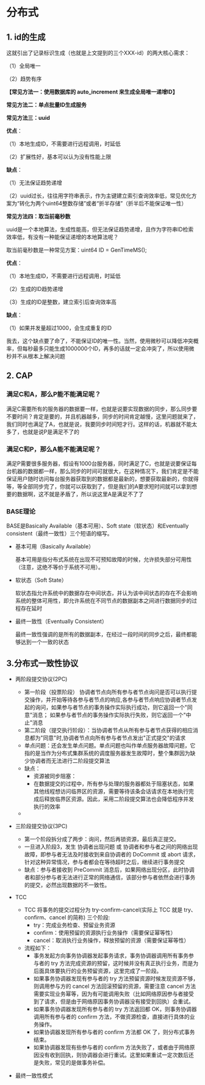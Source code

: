 # 分布式

## 1. id的生成

这就引出了记录标识生成（也就是上文提到的三个XXX-id）的两大核心需求：

（1）全局唯一

（2）趋势有序

**【常见方法一：使用数据库的 auto_increment 来生成全局唯一递增ID】**



**常见方法二：单点批量ID生成服务**



**常见方法三：uuid**

**优点**：

（1）本地生成ID，不需要进行远程调用，时延低

（2）扩展性好，基本可以认为没有性能上限

**缺点**：

（1）无法保证趋势递增

（2）uuid过长，往往用字符串表示，作为主键建立索引查询效率低，常见优化方案为“转化为两个uint64整数存储”或者“折半存储”（折半后不能保证唯一性）

**常见方法四：取当前毫秒数**

uuid是一个本地算法，生成性能高，但无法保证趋势递增，且作为字符串ID检索效率低，有没有一种能保证递增的本地算法呢？

取当前毫秒数是一种常见方案：uint64 ID = GenTimeMS();

**优点**：

（1）本地生成ID，不需要进行远程调用，时延低

（2）生成的ID趋势递增

（3）生成的ID是整数，建立索引后查询效率高

**缺点**：

（1）如果并发量超过1000，会生成重复的ID

我去，这个缺点要了命了，不能保证ID的唯一性。当然，使用微秒可以降低冲突概率，但每秒最多只能生成1000000个ID，再多的话就一定会冲突了，所以使用微秒并不从根本上解决问题

## 2. CAP

### 满足C和A，那么P能不能满足呢？

满足C需要所有的服务器的数据要一样，也就是说要实现数据的同步，那么同步要不要时间？肯定是要的，并且机器越多，同步的时间肯定越慢，这里问题就来了，我们同时也满足了A，也就是说，我要同步时间短才行。这样的话，机器就不能太多了，也就是说P是满足不了的

### 满足C和P，那么A能不能满足呢？

满足P需要很多服务器，假设有1000台服务器，同时满足了C，也就是说要保证每台机器的数据都一样，那么同步的时间可就很大，在这种情况下，我们肯定是不能保证用户随时访问每台服务器获取到的数据都是最新的，想要获取最新的，你就得等，等全部同步完了，你就可以获取到了，但是我们的A要求短时间就可以拿到想要的数据啊，这不就是矛盾了，所以说这里A是满足不了了

### BASE理论

BASE是Basically Available（基本可用）、Soft state（软状态）和Eventually consistent（最终一致性）三个短语的缩写。

- 基本可用（Basically Available）

  基本可用是指分布式系统在出现不可预知故障的时候，允许损失部分可用性（注意，这绝不等价于系统不可用）。

- 软状态（Soft State）

  软状态指允许系统中的数据存在中间状态，并认为该中间状态的存在不会影响系统的整体可用性，即允许系统在不同节点的数据副本之间进行数据同步的过程存在延时

- 最终一致性（Eventually Consistent）

  最终一致性强调的是所有的数据副本，在经过一段时间的同步之后，最终都能够达到一个一致的状态

## 3.分布式一致性协议

- 两阶段提交协议(2PC)

  - 第一阶段（投票阶段） 协调者节点向所有参与者节点询问是否可以执行提交操作，并开始等待各参与者节点的响应,各参与者节点响应协调者节点发起的询问，如果参与者节点的事务操作实际执行成功，则它返回一个"同意"消息；
    如果参与者节点的事务操作实际执行失败，则它返回一个"中止"消息
  - 第二阶段（提交执行阶段）：当协调者节点从所有参与者节点获得的相应消息都为"同意"时,协调者节点向所有参与者节点发出"正式提交"的请求
  - 单点问题：还会发生单点问题。单点问题也叫作单点服务器故障问题，它指的是当作为分布式集群系统的调度服务器发生故障时，整个集群因为缺少协调者而无法进行二阶段提交算法
  - 缺点：
    - 资源被同步阻塞：
    - 在数据提交的过程中，所有参与处理的服务器都处于阻塞状态，如果其他线程想访问临界区的资源，需要等待该条会话请求在本地执行完成后释放临界区资源。因此，采用二阶段提交算法也会降低程序并发执行的效率
  - 

- 三阶段提交协议(3PC)

  - 第一个阶段拆分成了两步：询问，然后再锁资源，最后真正提交。
  - 一旦进入阶段3，发生 协调者出现问题 或 协调者和参与者之间的网络出现故障，即参与者无法及时接收到来自协调者的 DoCommit 或 abort 请求，针对这种异常情况，参与者都会在等待超时之后，继续进行事务提交
  - 缺点：参与者接收到 PreCommit 消息后，如果网络出现分区，此时协调者和部分参与者无法进行正常的网络通信，该部分参与者依然会进行事务的提交，必然出现数据的不一致性。

- TCC

  - TCC 将事务的提交过程分为 try-confirm-cancel(实际上 TCC 就是 try、confirm、cancel 的简称) 三个阶段:
    - try：完成业务检查、预留业务资源
    - confirm：使用预留的资源执行业务操作（需要保证幂等性）
    - cancel：取消执行业务操作，释放预留的资源（需要保证幂等性）
  - 流程如下：
    - 事务发起方向事务协调器发起事务请求，事务协调器调用所有事务参与者的 try 方法完成资源的预留，这时候并没有真正执行业务，而是为后面具体要执行的业务预留资源，这里完成了一阶段。
    - 如果事务协调器发现有参与者的 try 方法预留资源时候发现资源不够，则调用参与方的 cancel 方法回滚预留的资源，需要注意 cancel 方法需要实现业务幂等，因为有可能调用失败（比如网络原因参与者接受到了请求，但是由于网络原因事务协调器没有接受到回执）会重试。
    - 如果事务协调器发现所有参与者的 try 方法返回都 OK，则事务协调器调用所有参与者的 confirm 方法，不做资源检查，直接进行具体的业务操作。
    - 如果协调器发现所有参与者的 confirm 方法都 OK 了，则分布式事务结束。
    - 如果协调器发现有些参与者的 confirm 方法失败了，或者由于网络原因没有收到回执，则协调器会进行重试。这里如果重试一定次数后还是失败，常见的是做事务补偿。

- 最终一致性模式

  
